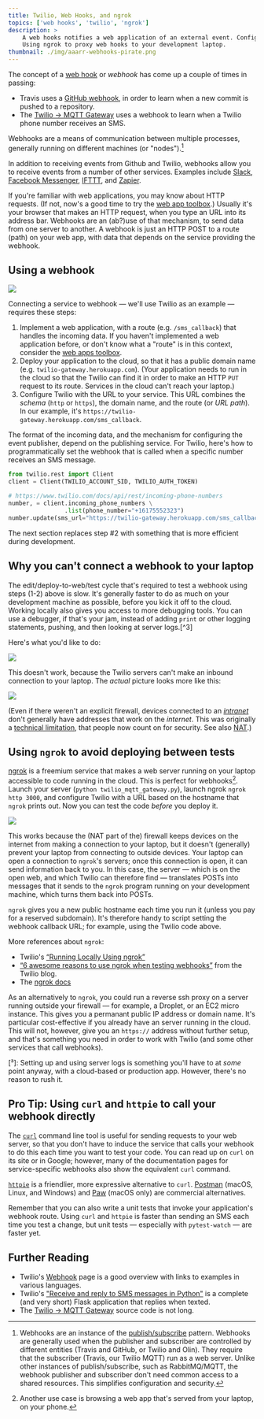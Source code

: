 ```yaml
---
title: Twilio, Web Hooks, and ngrok
topics: ['web hooks', 'twilio', 'ngrok']
description: >
    A web hooks notifies a web application of an external event. Configuring Twilio to connect to your application.
    Using ngrok to proxy web hooks to your development laptop.
thumbnail: ./img/aaarr-webhooks-pirate.png
---
```


The concept of a [web hook](https://en.wikipedia.org/wiki/Webhook) or *webhook*
has come up a couple of times in passing:

* Travis uses a [GitHub webhook](https://developer.github.com/webhooks/), in
  order to learn when a new commit is pushed to a repository.
* The [Twilio → MQTT Gateway](https://github.com/olin-build/twilio-mqtt-gateway)
  uses a webhook to learn when a Twilio phone number receives an SMS.

Webhooks are a means of communication between multiple processes, generally
running on different machines (or "nodes").[^1]

In addition to receiving events from Github and Twilio, webhooks allow you to
receive events from a number of other services. Examples include
[Slack](https://api.slack.com/incoming-webhooks), [Facebook Messenger](https://developers.facebook.com/docs/messenger-platform/getting-started/webhook-setup),
[IFTTT](https://ifttt.com/maker_webhooks), and [Zapier](https://zapier.com/).

If you're familiar with web applications, you may know about HTTP requests. (If not, now's a good time to try the [web app toolbox](https://toolboxes.olin.build/).) Usually it's your browser that makes an HTTP request, when you type an URL into its address bar. Webhooks are an (ab?)use of that mechanism, to send data from one server to another. A webhook is just an HTTP POST to a route (path) on your web app, with data that depends on the service providing the webhook.

## Using a webhook

![](./img/ngrok-1.png)

Connecting a service to webhook — we'll use Twilio as an example — requires
these steps:

1. Implement a web application, with a route (e.g. `/sms_callback`) that
   handles the incoming data.
   If you haven't implemented a web application before, or don't know what
   a "route" is in this context, consider the [web apps toolbox](https://toolboxes.olin.build/).
2. Deploy your application to the cloud, so that it has a public domain name
   (e.g. `twilio-gateway.herokuapp.com`). (Your application needs to run in the
   cloud so that the Twilio can find it in order to make an HTTP `PUT` request
   to its route. Services in the cloud can't reach your laptop.)
3. Configure Twilio with the URL to your service. This URL combines the
   *schema* (`http` or `https`), the domain name, and the route (or *URL path*).
   In our example, it's `https://twilio-gateway.herokuapp.com/sms_callback`.

The format of the incoming data, and the mechanism for configuring the event
publisher, depend on the publishing service. For Twilio, here's how to
programmatically set the webhook that is called when a specific number
receives an SMS message.

```python
from twilio.rest import Client
client = Client(TWILIO_ACCOUNT_SID, TWILIO_AUTH_TOKEN)

# https://www.twilio.com/docs/api/rest/incoming-phone-numbers
number, = client.incoming_phone_numbers \
                .list(phone_number="+16175552323")
number.update(sms_url="https://twilio-gateway.herokuapp.com/sms_callback")
```

The next section replaces step #2 with something that is more efficient
during development.

## Why you can't connect a webhook to your laptop

The edit/deploy-to-web/test cycle that's required to test a webhook using steps
(1-2) above is slow. It's generally faster to do as much on your development
machine as possible, before you kick it off to the cloud. Working locally also
gives you access to more debugging tools. You can use a debugger, if that's your jam, instead of adding `print` or other logging statements, pushing, and then looking at server logs.[^3]

Here's what you'd like to do:

![](./img/ngrok-2.png)

This doesn't work, because the Twilio servers can't make an inbound connection to your laptop. The *actual* picture looks more like this:

![](./img/ngrok-3.png)

(Even if there weren't an explicit firewall, devices connected to an [*intranet*](https://en.wikipedia.org/wiki/Intranet) don't generally have addresses that work on the *internet*. This was originally a [technical limitation](https://en.wikipedia.org/wiki/IPv4_address_exhaustion), that people now count on for security. See also [NAT](https://en.wikipedia.org/wiki/Network_address_translation).)

## Using `ngrok` to avoid deploying between tests

[ngrok](https://ngrok.com/) is a freemium service that makes a web server
running on your laptop accessible to code running in the cloud. This is
perfect for webhooks[^2]. Launch your server (`python twilio_mqtt_gateway.py`),
launch ngrok `ngrok http 3000`, and configure Twilio with a URL based on
the hostname that `ngrok` prints out. Now you can test the code *before*
you deploy it.

![](./img/ngrok-4.png)

This works because the (NAT part of the) firewall keeps devices on the internet from making a connection to your laptop, but it doesn't (generally) prevent your laptop from connecting to outside devices. Your laptop can open a connection to `ngrok`'s servers; once this connection is open, it can send information back to you. In this case, the server — which is on the open web, and which Twilio can therefore find — translates POSTs into messages that it sends to the `ngrok` program running on your development machine, which turns them back into POSTs.

`ngrok` gives you a new public hostname each time you run it (unless you pay
for a reserved subdomain). It's therefore handy to script setting the webhook
callback URL; for example, using the Twilio code above.

More references about `ngrok`:

* Twilio's [“Running Locally Using ngrok”](https://www.twilio.com/docs/guides/client/server#running-locally-using-ngrok)
* [“6 awesome reasons to use ngrok when testing webhooks”](https://www.twilio.com/blog/2015/09/6-awesome-reasons-to-use-ngrok-when-testing-webhooks.html) from the Twilio blog.
* The [ngrok docs](https://ngrok.com/docs)

As an alternatively to `ngrok`, you could run a reverse ssh proxy on a server running outside your firewall — for example, a Droplet, or an EC2 micro instance. This gives you a permanant public IP address or domain name. It's particular cost-effective if you already have an server running in the cloud. This will not, however, give you an `https://` address without further setup, and that's something you need in order to work with Twilio (and some other services that call webhooks).

[³]: Setting up and using server logs is something you'll have to at *some* point anyway, with a cloud-based or production app. However, there's no reason to rush it.

## Pro Tip: Using `curl` and `httpie` to call your webhook directly

The [`curl`](https://curl.haxx.se/) command line tool is useful for sending
requests to your web server, so that you don't have to induce the service that
calls your webhook to do this each time you want to test your code. You can read
up on `curl` on its site or in Google; however, many of the documentation pages
for service-specific webhooks also show the equivalent `curl` command.

[`httpie`](https://httpie.org/) is a friendlier, more expressive alternative to
`curl`. [Postman](https://www.getpostman.com) (macOS, Linux, and Windows) and
[Paw](https://paw.cloud) (macOS only) are commercial alternatives.

Remember that you can also write a unit tests that invoke your application's
webhook route. Using `curl` and `httpie` is faster than sending an SMS each
time you test a change, but unit tests — especially with `pytest-watch` — are
faster yet.

## Further Reading

* Twilio's [Webhook](https://www.twilio.com/docs/glossary/what-is-a-webhook)
  page is a good overview with links to examples in various languages.
* Twilio's ["Receive and reply to SMS messages in
  Python"](https://www.twilio.com/docs/guides/how-to-receive-and-reply-in-python)
  is a complete (and very short) Flask application that replies when texted.
* The [Twilio → MQTT Gateway](https://github.com/olin-build/twilio-mqtt-gateway)
  source code is not long.

[^1]: Webhooks are an instance of the
    [publish/subscribe](http://www.enterpriseintegrationpatterns.com/patterns/messaging/PublishSubscribeChannel.html)
    pattern. Webhooks are generally used when the publisher and subscriber are
    controlled by different entities (Travis and GitHub, or Twilio and Olin).
    They require that the subscriber (Travis, our Twilio MQTT) run as a web
    server. Unlike other instances of publish/subscribe, such as RabbitMQ/MQTT,
    the webhook publisher and subscriber don't need common access to a shared
    resources. This simplifies configuration and security.

[^2]: Another use case is browsing a web app that's served from your laptop, on
      your phone.
